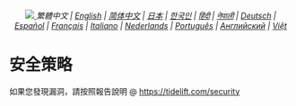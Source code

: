 <div align="center">
    <h6>
        <a href="../">
            <picture>
                <source type="image/svg+xml" media="(prefers-color-scheme: dark)" srcset="https://assets.chatgptjs.org/images/icons/earth-americas-white-padded-icon17x15.svg?v=714b6a1">
                <img src="https://assets.chatgptjs.org/images/icons/earth-americas-padded-icon17x15.svg?v=714b6a1">
            </picture>
        </a>
        繁體中文 |
        <a href="../SECURITY.md">English</a> |
        <a href="../zh-cn/SECURITY.md">简体中文</a> |
        <a href="../ja/SECURITY.md">日本</a> |
        <a href="../ko/SECURITY.md">한국인</a> |
        <a href="../hi/SECURITY.md">हिंदी</a> |
        <a href="../ne/SECURITY.md">नेपाली</a> |
        <a href="../de/SECURITY.md">Deutsch</a> |
        <a href="../es/SECURITY.md">Español</a> |
        <a href="../fr/SECURITY.md">Français</a> |
        <a href="../it/SECURITY.md">Italiano</a> |
        <a href="../nl/SECURITY.md">Nederlands</a> |
        <a href="../pt/SECURITY.md">Português</a> |
        <a href="../ru/SECURITY.md">Английский</a> |
        <a href="../vi/SECURITY.md">Việt</a>
    </h6>
</div>

# 安全策略

如果您發現漏洞，請按照報告說明 @ https://tidelift.com/security

